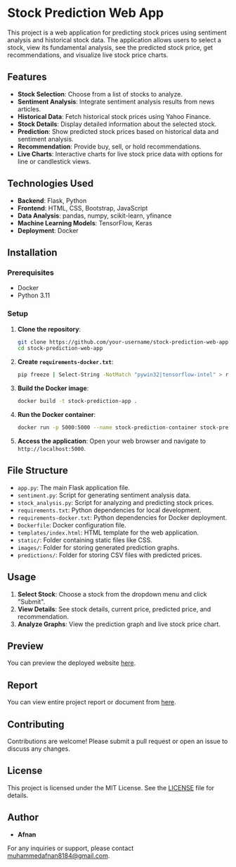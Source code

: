 ﻿# Stock Prediction Web App

This project is a web application for predicting stock prices using sentiment analysis and historical stock data. The application allows users to select a stock, view its fundamental analysis, see the predicted stock price, get recommendations, and visualize live stock price charts.

## Features

- **Stock Selection**: Choose from a list of stocks to analyze.
- **Sentiment Analysis**: Integrate sentiment analysis results from news articles.
- **Historical Data**: Fetch historical stock prices using Yahoo Finance.
- **Stock Details**: Display detailed information about the selected stock.
- **Prediction**: Show predicted stock prices based on historical data and sentiment analysis.
- **Recommendation**: Provide buy, sell, or hold recommendations.
- **Live Charts**: Interactive charts for live stock price data with options for line or candlestick views.

## Technologies Used

- **Backend**: Flask, Python
- **Frontend**: HTML, CSS, Bootstrap, JavaScript
- **Data Analysis**: pandas, numpy, scikit-learn, yfinance
- **Machine Learning Models**: TensorFlow, Keras
- **Deployment**: Docker

<!-- ## Machine Learning Models -->

<!-- The prediction model is built using a combination of Long Short-Term Memory (LSTM), Gated Recurrent Unit (GRU), and Convolutional Neural Network (CNN) layers. This combination allows the model to capture both temporal dependencies and spatial features in the stock price data, enhancing the prediction accuracy. -->

## Installation

### Prerequisites

- Docker
- Python 3.11

### Setup

1. **Clone the repository**:
    ```sh
    git clone https://github.com/your-username/stock-prediction-web-app.git
    cd stock-prediction-web-app
    ```

2. **Create `requirements-docker.txt`**:
    ```sh
    pip freeze | Select-String -NotMatch "pywin32|tensorflow-intel" > requirements-docker.txt
    ```

3. **Build the Docker image**:
    ```sh
    docker build -t stock-prediction-app .
    ```

4. **Run the Docker container**:
    ```sh
    docker run -p 5000:5000 --name stock-prediction-container stock-prediction-app
    ```

5. **Access the application**:
    Open your web browser and navigate to `http://localhost:5000`.

## File Structure

- `app.py`: The main Flask application file.
- `sentiment.py`: Script for generating sentiment analysis data.
- `stock_analysis.py`: Script for analyzing and predicting stock prices.
- `requirements.txt`: Python dependencies for local development.
- `requirements-docker.txt`: Python dependencies for Docker deployment.
- `Dockerfile`: Docker configuration file.
- `templates/index.html`: HTML template for the web application.
- `static/`: Folder containing static files like CSS.
- `images/`: Folder for storing generated prediction graphs.
- `predictions/`: Folder for storing CSV files with predicted prices.

## Usage

1. **Select Stock**: Choose a stock from the dropdown menu and click "Submit".
2. **View Details**: See stock details, current price, predicted price, and recommendation.
3. **Analyze Graphs**: View the prediction graph and live stock price chart.

## Preview

You can preview the deployed website [here](https://smartstockinsight.onrender.com/). 


## Report
You can view entire project report or document from [here](./Report/4VP22MC027_MAHAMMAD_AFNAN_M.pdf).

## Contributing

Contributions are welcome! Please submit a pull request or open an issue to discuss any changes.

## License

This project is licensed under the MIT License. See the [LICENSE](LICENSE) file for details.

## Author

- **Afnan**

For any inquiries or support, please contact [muhammedafnan8184@gmail.com](mailto://muhammedafnan8184@gmail.com).
